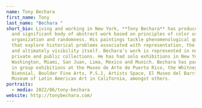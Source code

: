 ```yaml
---
name: Tony Bechara
first_name: Tony
last_name: "Bechara "
short_bio: Living and working in New York, **Tony Bechara** has produced a large
  and significant body of abstract work based on principles of color usage,
  organization and randomness. His paintings tackle phenomenological questions
  that explore historical problems associated with representation, the visual,
  and ultimately visibility itself. Bechara’s work is represented in numerous
  private and public collections. He has had solo exhibitions in New York,
  Washington, Miami, San Juan, Lima, Mexico and Munich. Bechara has participated
  in group exhibitions at the Museo de Arte de Puerto Rico, the Whitney
  Biennial, Boulder Fine Arts, P.S.1, Artists Space, El Museo del Barrio and the
  Museum of Latin American Art in California, amongst others.
portraits:
  - media: 2022/06/tony-bechara
website: http://tonybechara.com/
---
```


